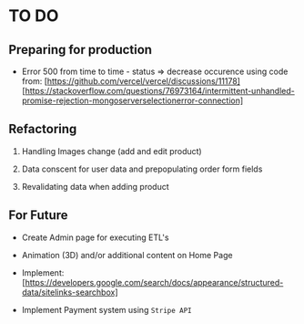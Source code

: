 # TO DO

## Preparing for production

- Error 500 from time to time - status => decrease occurence using code from: [https://github.com/vercel/vercel/discussions/11178] [https://stackoverflow.com/questions/76973164/intermittent-unhandled-promise-rejection-mongoserverselectionerror-connection]

## Refactoring

1. Handling Images change (add and edit product)

2. Data conscent for user data and prepopulating order form fields

3. Revalidating data when adding product

## For Future

- Create Admin page for executing ETL's

- Animation (3D) and/or additional content on Home Page

- Implement: [https://developers.google.com/search/docs/appearance/structured-data/sitelinks-searchbox]

- Implement Payment system using `Stripe API`
